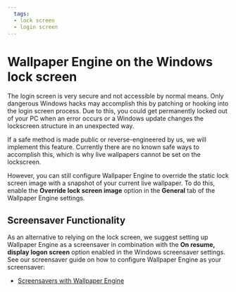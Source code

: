 ```yaml
---
  tags:
  - lock screen
  - login screen
---
```


# Wallpaper Engine on the Windows lock screen

The login screen is very secure and not accessible by normal means. Only dangerous Windows hacks may accomplish this by patching or hooking into the login screen process. Due to this, you could get permanently locked out of your PC when an error occurs or a Windows update changes the lockscreen structure in an unexpected way.

If a safe method is made public or reverse-engineered by us, we will implement this feature. Currently there are no known safe ways to accomplish this, which is why live wallpapers cannot be set on the lockscreen.

However, you can still configure Wallpaper Engine to override the static lock screen image with a snapshot of your current live wallpaper. To do this, enable the **Override lock screen image** option in the **General** tab of the Wallpaper Engine settings.

## Screensaver Functionality

As an alternative to relying on the lock screen, we suggest setting up Wallpaper Engine as a screensaver in combination with the **On resume, display logon screen** option enabled in the Windows screensaver settings. See our screensaver guide on how to configure Wallpaper Engine as your screensaver:

* [Screensavers with Wallpaper Engine](/functionality/screensaver.html)